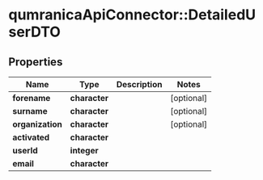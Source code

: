 # qumranicaApiConnector::DetailedUserDTO

## Properties
Name | Type | Description | Notes
------------ | ------------- | ------------- | -------------
**forename** | **character** |  | [optional] 
**surname** | **character** |  | [optional] 
**organization** | **character** |  | [optional] 
**activated** | **character** |  | 
**userId** | **integer** |  | 
**email** | **character** |  | 


